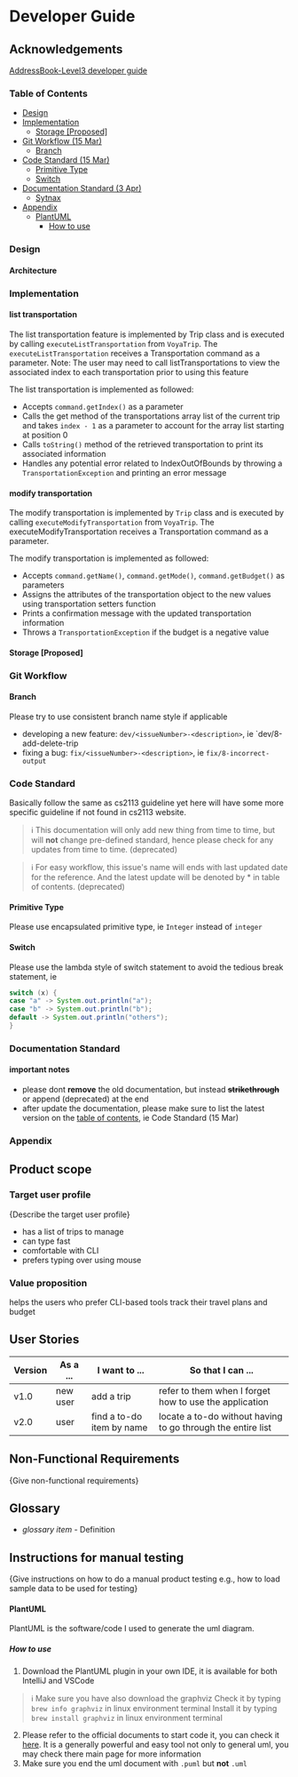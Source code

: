 # Developer Guide

## Acknowledgements
[AddressBook-Level3 developer guide](https://se-education.org/addressbook-level3/DeveloperGuide.html#proposed-undoredo-feature)

### Table of Contents
- [Design](#design)
- [Implementation](#implementation)
    - [Storage [Proposed]](#storage-proposed)
- [Git Workflow (15 Mar)](#git-workflow)
    - [Branch](#branch)
- [Code Standard (15 Mar)](#code-standard)
    - [Primitive Type](#primitive-type)
    - [Switch](#switch)
- [Documentation Standard (3 Apr)](#documentation-standard)
    - [Sytnax](#sytnax)
- [Appendix](#appendix)
    - [PlantUML](#plantuml)
        - [How to use](#how-to-use)

### Design

#### Architecture

### Implementation

#### list transportation

The list transportation feature is implemented by Trip class and is executed by calling `executeListTransportation` from `VoyaTrip`.
The `executeListTransportation` receives a Transportation command as a parameter.
Note: The user may need to call listTransportations to view the associated index to each transportation prior to using this feature

The list transportation is implemented as followed:
- Accepts `command.getIndex()` as a parameter
- Calls the get method of the transportations array list of the current trip and takes `index - 1` as a parameter to account for the array list starting at position 0
- Calls `toString()` method of the retrieved transportation to print its associated information
- Handles any potential error related to IndexOutOfBounds by throwing a `TransportationException` and printing an error message


#### modify transportation

The modify transportation is implemented by `Trip` class and is executed by calling `executeModifyTransportation` from `VoyaTrip`.
The executeModifyTransportation receives a Transportation command as a parameter.

The modify transportation is implemented as followed:

- Accepts `command.getName()`, `command.getMode()`, `command.getBudget()` as parameters
- Assigns the attributes of the transportation object to the new values using transportation setters function
- Prints a confirmation message with the updated transportation information
- Throws a `TransportationException` if the budget is a negative value

#### Storage [Proposed]

### Git Workflow

#### Branch

Please try to use consistent branch name style if applicable
- developing a new feature: `dev/<issueNumber>-<description>`, ie `dev/8-add-delete-trip
- fixing a bug: `fix/<issueNumber>-<description>`, ie `fix/8-incorrect-output`

### Code Standard

Basically follow the same as cs2113 guideline yet here will have some more specific guideline if not found in cs2113 website.

> ℹ️ This documentation will only add new thing from time to time, but will **not** change pre-defined standard, hence please check for any updates from time to time. (deprecated)

> ℹ️ For easy workflow, this issue's name will ends with last updated date for the reference.
> And the latest update will be denoted by * in table of contents. (deprecated)

#### Primitive Type

Please use encapsulated primitive type, ie `Integer` instead of `integer`

#### Switch

Please use the lambda style of switch statement to avoid the tedious break statement, ie

```java
switch (x) {
case "a" -> System.out.println("a");
case "b" -> System.out.println("b");
default -> System.out.println("others");
}
```

### Documentation Standard

#### important notes

- please dont **remove** the old documentation, but instead **~~strikethrough~~** or append (deprecated) at the end
- after update the documentation, please make sure to list the latest version on the [table of contents](#table-of-contents), ie Code Standard (15 Mar)

### Appendix
## Product scope
### Target user profile

{Describe the target user profile}

- has a list of trips to manage
- can type fast
- comfortable with CLI
- prefers typing over using mouse

### Value proposition

helps the users who prefer CLI-based tools track their travel plans and budget

## User Stories

|Version| As a ... | I want to ...             | So that I can ...|
|--------|----------|---------------------------|------------------|
|v1.0|new user| add a trip                |refer to them when I forget how to use the application|
|v2.0|user| find a to-do item by name |locate a to-do without having to go through the entire list|

## Non-Functional Requirements

{Give non-functional requirements}

## Glossary

* *glossary item* - Definition

## Instructions for manual testing

{Give instructions on how to do a manual product testing e.g., how to load sample data to be used for testing}

#### PlantUML

PlantUML is the software/code I used to generate the uml diagram.

##### How to use

1. Download the PlantUML plugin in your own IDE, it is available for both IntelliJ and VSCode
> ℹ️ Make sure you have also download the graphviz
> Check it by typing `brew info graphviz` in linux environment terminal
> Install it by typing `brew install graphviz` in linux environment terminal
2. Please refer to the official documents to start code it, you can check it [here](https://plantuml.com/en-dark/class-diagram). It is a generally powerful and easy tool not only to general uml, you may check there main page for more information
3. Make sure you end the uml document with `.puml` but  **not** `.uml`
